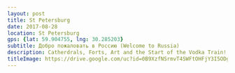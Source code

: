 ```yaml
---
layout: post
title: St Petersburg
date: 2017-08-28
location: St Petersburg
gps: {lat: 59.904755, lng: 30.285203}
subtitle: Добро пожаловать в Россию (Welcome to Russia)
description: Catherdrals, Forts, Art and the Start of the Vodka Train!
titleImage: https://drive.google.com/uc?id=0B9XzfNSrmvT4SWFtOHFjY3I5ODg
---
```

